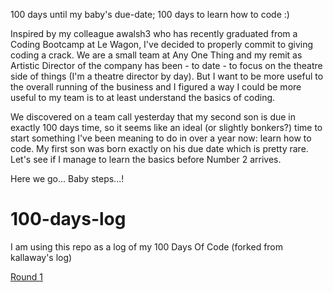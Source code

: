 100 days until my baby's due-date; 100 days to learn how to code :)

Inspired by my colleague awalsh3 who has recently graduated from a Coding Bootcamp at Le Wagon, I've decided to properly commit to giving coding a crack. We are a small team at Any One Thing and my remit as Artistic Director of the company has been - to date - to focus on the theatre side of things (I'm a theatre director by day). But I want to be more useful to the overall running of the business and I figured a way I could be more useful to my team is to at least understand the basics of coding. 

We discovered on a team call yesterday that my second son is due in exactly 100 days time, so it seems like an ideal (or slightly bonkers?) time to start something I've been meaning to do in over a year now: learn how to code. My first son was born exactly on his due date which is pretty rare. Let's see if I manage to learn the basics before Number 2 arrives.

Here we go... Baby steps...!

# 100-days-log
I am using this repo as a log of my 100 Days Of Code (forked from kallaway's log)

[Round 1](R1.md)


